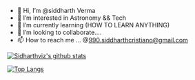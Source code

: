 - 👋 Hi, I’m @siddharth Verma
- 👀 I’m interested in Astronomy && Tech
- 🌱 I’m currently learning (HOW TO LEARN ANYTHING)
- 💞️ I’m looking to collaborate....
- 📫 How to reach me ... @990.siddharthcristiano@gmail.com

[![Sidharthviz's github stats](https://github-readme-stats.vercel.app/api?username=sidharthviz&count_private=true&show_icons=true&theme=radical&hide_rank=false)](https://github.com/anuraghazra/github-readme-stats)

[![Top Langs](https://github-readme-stats.vercel.app/api/top-langs/?username=sidharthviz)](https://github.com/anuraghazra/github-readme-stats)


<!---
sidharthviz/sidharthviz is a ✨ special ✨ repository because its `README.md` (this file) appears on your GitHub profile.
You can click the Preview link to take a look at your changes.
--->
